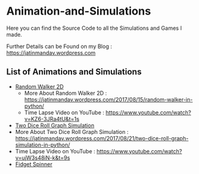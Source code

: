 # Animation-and-Simulations

Here you can find the Source Code to all the Simulations and Games I made.

Further Details can be Found on my Blog : https://jatinmandav.wordpress.com

## List of Animations and Simulations
- [Random Walker 2D](2D_Random_Walker/)
  - More About Random Walker 2D : https://jatinmandav.wordpress.com/2017/08/15/random-walker-in-python/
  - Time Lapse Video on YouTube : https://www.youtube.com/watch?v=KZ6-3JRa4tU&t=1s
 - [Two Dice Roll Graph Simulation](Two_Dice_Roll_Graph_Simulation/)
  - More About Two Dice Roll Graph Simulation : https://jatinmandav.wordpress.com/2017/08/21/two-dice-roll-graph-simulation-in-python/
  - Time Lapse Video on YouTube : https://www.youtube.com/watch?v=ujW3s48iN-k&t=9s
 - [Fidget Spinner](Fidget_Spinner/)
